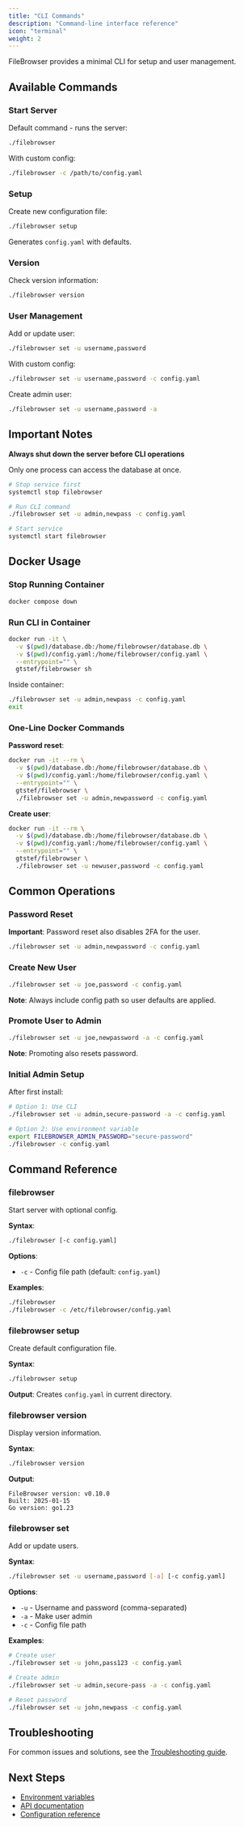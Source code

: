 ```yaml
---
title: "CLI Commands"
description: "Command-line interface reference"
icon: "terminal"
weight: 2
---
```


FileBrowser provides a minimal CLI for setup and user management.

## Available Commands

### Start Server

Default command - runs the server:

```bash
./filebrowser
```

With custom config:

```bash
./filebrowser -c /path/to/config.yaml
```

### Setup

Create new configuration file:

```bash
./filebrowser setup
```

Generates `config.yaml` with defaults.

### Version

Check version information:

```bash
./filebrowser version
```

### User Management

Add or update user:

```bash
./filebrowser set -u username,password
```

With custom config:

```bash
./filebrowser set -u username,password -c config.yaml
```

Create admin user:

```bash
./filebrowser set -u username,password -a
```

## Important Notes

**Always shut down the server before CLI operations**

Only one process can access the database at once.

```bash
# Stop service first
systemctl stop filebrowser

# Run CLI command
./filebrowser set -u admin,newpass -c config.yaml

# Start service
systemctl start filebrowser
```

## Docker Usage

### Stop Running Container

```bash
docker compose down
```

### Run CLI in Container

```bash
docker run -it \
  -v $(pwd)/database.db:/home/filebrowser/database.db \
  -v $(pwd)/config.yaml:/home/filebrowser/config.yaml \
  --entrypoint="" \
  gtstef/filebrowser sh
```

Inside container:
```bash
./filebrowser set -u admin,newpass -c config.yaml
exit
```

### One-Line Docker Commands

**Password reset**:
```bash
docker run -it --rm \
  -v $(pwd)/database.db:/home/filebrowser/database.db \
  -v $(pwd)/config.yaml:/home/filebrowser/config.yaml \
  --entrypoint="" \
  gtstef/filebrowser \
  ./filebrowser set -u admin,newpassword -c config.yaml
```

**Create user**:
```bash
docker run -it --rm \
  -v $(pwd)/database.db:/home/filebrowser/database.db \
  -v $(pwd)/config.yaml:/home/filebrowser/config.yaml \
  --entrypoint="" \
  gtstef/filebrowser \
  ./filebrowser set -u newuser,password -c config.yaml
```

## Common Operations

### Password Reset

**Important**: Password reset also disables 2FA for the user.

```bash
./filebrowser set -u admin,newpassword -c config.yaml
```

### Create New User

```bash
./filebrowser set -u joe,password -c config.yaml
```

**Note**: Always include config path so user defaults are applied.

### Promote User to Admin

```bash
./filebrowser set -u joe,newpassword -a -c config.yaml
```

**Note**: Promoting also resets password.

### Initial Admin Setup

After first install:

```bash
# Option 1: Use CLI
./filebrowser set -u admin,secure-password -a -c config.yaml

# Option 2: Use environment variable
export FILEBROWSER_ADMIN_PASSWORD="secure-password"
./filebrowser -c config.yaml
```

## Command Reference

### filebrowser

Start server with optional config.

**Syntax**:
```bash
./filebrowser [-c config.yaml]
```

**Options**:
- `-c` - Config file path (default: `config.yaml`)

**Examples**:
```bash
./filebrowser
./filebrowser -c /etc/filebrowser/config.yaml
```

### filebrowser setup

Create default configuration file.

**Syntax**:
```bash
./filebrowser setup
```

**Output**: Creates `config.yaml` in current directory.

### filebrowser version

Display version information.

**Syntax**:
```bash
./filebrowser version
```

**Output**:
```
FileBrowser version: v0.10.0
Built: 2025-01-15
Go version: go1.23
```

### filebrowser set

Add or update users.

**Syntax**:
```bash
./filebrowser set -u username,password [-a] [-c config.yaml]
```

**Options**:
- `-u` - Username and password (comma-separated)
- `-a` - Make user admin
- `-c` - Config file path

**Examples**:
```bash
# Create user
./filebrowser set -u john,pass123 -c config.yaml

# Create admin
./filebrowser set -u admin,secure-pass -a -c config.yaml

# Reset password
./filebrowser set -u john,newpass -c config.yaml
```

## Troubleshooting

For common issues and solutions, see the [Troubleshooting guide](/docs/reference/troubleshooting/).

## Next Steps

- [Environment variables](/docs/reference/environment-variables/)
- [API documentation](/docs/reference/api/)
- [Configuration reference](/docs/reference/configuration/)

